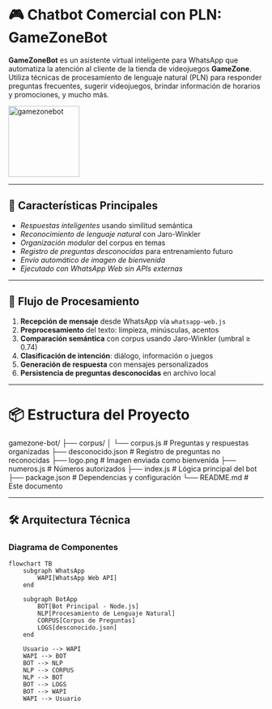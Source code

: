 # 🎮 Chatbot Comercial con PLN: GameZoneBot

**GameZoneBot** es un asistente virtual inteligente para WhatsApp que automatiza la atención al cliente de la tienda de videojuegos **GameZone**. Utiliza técnicas de procesamiento de lenguaje natural (PLN) para responder preguntas frecuentes, sugerir videojuegos, brindar información de horarios y promociones, y mucho más.

<img src="https://github.com/user-attachments/assets/59a7dc4c-9d6f-4b9f-b869-61e6d4841445" alt="gamezonebot" width="140"/>

---

## 🌟 Características Principales

- *Respuestas inteligentes* usando similitud semántica
- *Reconocimiento de lenguaje natural* con Jaro-Winkler
- *Organización modular* del corpus en temas
- *Registro de preguntas desconocidas* para entrenamiento futuro
- *Envío automático de imagen de bienvenida*
- *Ejecutado con WhatsApp Web sin APIs externas*

---

## 🔄 Flujo de Procesamiento

1. **Recepción de mensaje** desde WhatsApp vía `whatsapp-web.js`
2. **Preprocesamiento** del texto: limpieza, minúsculas, acentos
3. **Comparación semántica** con corpus usando Jaro-Winkler (umbral ≥ 0.74)
4. **Clasificación de intención**: diálogo, información o juegos
5. **Generación de respuesta** con mensajes personalizados
6. **Persistencia de preguntas desconocidas** en archivo local

---

# 📦 Estructura del Proyecto

gamezone-bot/
├── corpus/
│ └── corpus.js # Preguntas y respuestas organizadas
├── desconocido.json # Registro de preguntas no reconocidas
├── logo.png # Imagen enviada como bienvenida
├── numeros.js # Números autorizados
├── index.js # Lógica principal del bot
├── package.json # Dependencias y configuración
└── README.md # Este documento


---

## 🛠️ Arquitectura Técnica

### Diagrama de Componentes

```mermaid
flowchart TB
    subgraph WhatsApp
        WAPI[WhatsApp Web API]
    end

    subgraph BotApp
        BOT[Bot Principal - Node.js]
        NLP[Procesamiento de Lenguaje Natural]
        CORPUS[Corpus de Preguntas]
        LOGS[desconocido.json]
    end

    Usuario --> WAPI
    WAPI --> BOT
    BOT --> NLP
    NLP --> CORPUS
    NLP --> BOT
    BOT --> LOGS
    BOT --> WAPI
    WAPI --> Usuario

